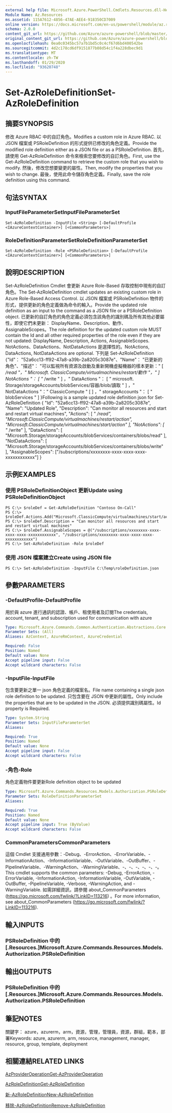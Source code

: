 ```yaml
---
external help file: Microsoft.Azure.PowerShell.Cmdlets.Resources.dll-Help.xml
Module Name: Az.Resources
ms.assetid: 115A7612-4856-47AE-AEE4-918350CD7009
online version: https://docs.microsoft.com/en-us/powershell/module/az.resources/set-azroledefinition
schema: 2.0.0
content_git_url: https://github.com/Azure/azure-powershell/blob/master/src/Resources/Resources/help/Set-AzRoleDefinition.md
original_content_git_url: https://github.com/Azure/azure-powershell/blob/master/src/Resources/Resources/help/Set-AzRoleDefinition.md
ms.openlocfilehash: 0ea0c0345bc57a7b1bd5c0c4cf67d6bd400542be
ms.sourcegitcommit: 4d2c178cd6df9151877b08d54c1f4a228dbec9d1
ms.translationtype: MT
ms.contentlocale: zh-TW
ms.lasthandoff: 01/29/2020
ms.locfileid: "93620748"
---
```

# <span data-ttu-id="28bd2-101">Set-AzRoleDefinition</span><span class="sxs-lookup"><span data-stu-id="28bd2-101">Set-AzRoleDefinition</span></span>

## <span data-ttu-id="28bd2-102">摘要</span><span class="sxs-lookup"><span data-stu-id="28bd2-102">SYNOPSIS</span></span>
<span data-ttu-id="28bd2-103">修改 Azure RBAC 中的自訂角色。</span><span class="sxs-lookup"><span data-stu-id="28bd2-103">Modifies a custom role in Azure RBAC.</span></span>
<span data-ttu-id="28bd2-104">以 JSON 檔案或 PSRoleDefinition 的形式提供已修改的角色定義。</span><span class="sxs-lookup"><span data-stu-id="28bd2-104">Provide the modified role definition either as a JSON file or as a PSRoleDefinition.</span></span>
<span data-ttu-id="28bd2-105">首先，請使用 Get-AzRoleDefinition 命令來檢索您要修改的自訂角色。</span><span class="sxs-lookup"><span data-stu-id="28bd2-105">First, use the Get-AzRoleDefinition command to retrieve the custom role that you wish to modify.</span></span>
<span data-ttu-id="28bd2-106">然後，修改您想要變更的屬性。</span><span class="sxs-lookup"><span data-stu-id="28bd2-106">Then, modify the properties that you wish to change.</span></span>
<span data-ttu-id="28bd2-107">最後，使用此命令儲存角色定義。</span><span class="sxs-lookup"><span data-stu-id="28bd2-107">Finally, save the role definition using this command.</span></span>

## <span data-ttu-id="28bd2-108">句法</span><span class="sxs-lookup"><span data-stu-id="28bd2-108">SYNTAX</span></span>

### <span data-ttu-id="28bd2-109">InputFileParameterSet</span><span class="sxs-lookup"><span data-stu-id="28bd2-109">InputFileParameterSet</span></span>
```
Set-AzRoleDefinition -InputFile <String> [-DefaultProfile <IAzureContextContainer>] [<CommonParameters>]
```

### <span data-ttu-id="28bd2-110">RoleDefinitionParameterSet</span><span class="sxs-lookup"><span data-stu-id="28bd2-110">RoleDefinitionParameterSet</span></span>
```
Set-AzRoleDefinition -Role <PSRoleDefinition> [-DefaultProfile <IAzureContextContainer>] [<CommonParameters>]
```

## <span data-ttu-id="28bd2-111">說明</span><span class="sxs-lookup"><span data-stu-id="28bd2-111">DESCRIPTION</span></span>
<span data-ttu-id="28bd2-112">Set-AzRoleDefinition Cmdlet 會更新 Azure Role-Based 存取控制中現有的自訂角色。</span><span class="sxs-lookup"><span data-stu-id="28bd2-112">The Set-AzRoleDefinition cmdlet updates an existing custom role in Azure Role-Based Access Control.</span></span>
<span data-ttu-id="28bd2-113">以 JSON 檔案或 PSRoleDefinition 物件的形式，提供更新的角色定義做為命令的輸入。</span><span class="sxs-lookup"><span data-stu-id="28bd2-113">Provide the updated role definition as an input to the command as a JSON file or a PSRoleDefinition object.</span></span>
<span data-ttu-id="28bd2-114">已更新的自訂角色的角色定義必須包含該角色的識別碼及所有其他必要屬性，即使它們未更新： DisplayName、Description、動作、AssignableScopes。</span><span class="sxs-lookup"><span data-stu-id="28bd2-114">The role definition for the updated custom role MUST contain the Id and all other required properties of the role even if they are not updated: DisplayName, Description, Actions, AssignableScopes.</span></span>
<span data-ttu-id="28bd2-115">NotActions、DataActions、NotDataActions 是選擇性的。</span><span class="sxs-lookup"><span data-stu-id="28bd2-115">NotActions, DataActions, NotDataActions are optional.</span></span>
<span data-ttu-id="28bd2-116">下列是 Set-AzRoleDefinition {"Id"： "52a6cc13-ff92-47a8-a39b-2a8205c3087e"、"Name"： "已更新的角色"、"描述"： "可以監視所有資源及啟動及重新開機虛擬機器的樣本更新：" \[ */read "，" Microsoft. ClassicCompute/virtualmachines/restart/動作 "，" \] NotActions "： \[ "* /write " \] ，" DataActions "： \[ " microsoft. Storage/storageAccounts/blobServices/容器/blob/讀取 " \] ，" NotDataActions "：" ClassicCompute " \[ \] ，" storageAccounts "： \[ " blobServices " \] }</span><span class="sxs-lookup"><span data-stu-id="28bd2-116">Following is a sample updated role definition json for Set-AzRoleDefinition { "Id": "52a6cc13-ff92-47a8-a39b-2a8205c3087e", "Name": "Updated Role", "Description": "Can monitor all resources and start and restart virtual machines", "Actions": \[ " */read", "Microsoft.ClassicCompute/virtualmachines/restart/action", "Microsoft.ClassicCompute/virtualmachines/start/action" \], "NotActions": \[ "* /write" \], "DataActions": \[ "Microsoft.Storage/storageAccounts/blobServices/containers/blobs/read" \], "NotDataActions": \[ "Microsoft.Storage/storageAccounts/blobServices/containers/blobs/write" \], "AssignableScopes": \["/subscriptions/xxxxxxxx-xxxx-xxxx-xxxx-xxxxxxxxxxxx"\] }</span></span>

## <span data-ttu-id="28bd2-117">示例</span><span class="sxs-lookup"><span data-stu-id="28bd2-117">EXAMPLES</span></span>

### <span data-ttu-id="28bd2-118">使用 PSRoleDefinitionObject 更新</span><span class="sxs-lookup"><span data-stu-id="28bd2-118">Update using PSRoleDefinitionObject</span></span>
```
PS C:\> $roleDef = Get-AzRoleDefinition "Contoso On-Call"
PS C:\> $roleDef.Actions.Add("Microsoft.ClassicCompute/virtualmachines/start/action")
PS C:\> $roleDef.Description = "Can monitor all resources and start and restart virtual machines"
PS C:\> $roleDef.AssignableScopes = @("/subscriptions/xxxxxxxx-xxxx-xxxx-xxxx-xxxxxxxxxxxx", "/subscriptions/xxxxxxxx-xxxx-xxxx-xxxx-xxxxxxxxxxxx")
PS C:\> Set-AzRoleDefinition -Role $roleDef
```

### <span data-ttu-id="28bd2-119">使用 JSON 檔案建立</span><span class="sxs-lookup"><span data-stu-id="28bd2-119">Create using JSON file</span></span>
```
PS C:\> Set-AzRoleDefinition -InputFile C:\Temp\roleDefinition.json
```

## <span data-ttu-id="28bd2-120">參數</span><span class="sxs-lookup"><span data-stu-id="28bd2-120">PARAMETERS</span></span>

### <span data-ttu-id="28bd2-121">-DefaultProfile</span><span class="sxs-lookup"><span data-stu-id="28bd2-121">-DefaultProfile</span></span>
<span data-ttu-id="28bd2-122">用於與 azure 進行通訊的認證、帳戶、租使用者及訂閱</span><span class="sxs-lookup"><span data-stu-id="28bd2-122">The credentials, account, tenant, and subscription used for communication with azure</span></span>

```yaml
Type: Microsoft.Azure.Commands.Common.Authentication.Abstractions.Core.IAzureContextContainer
Parameter Sets: (All)
Aliases: AzContext, AzureRmContext, AzureCredential

Required: False
Position: Named
Default value: None
Accept pipeline input: False
Accept wildcard characters: False
```

### <span data-ttu-id="28bd2-123">-InputFile</span><span class="sxs-lookup"><span data-stu-id="28bd2-123">-InputFile</span></span>
<span data-ttu-id="28bd2-124">包含要更新之單一 json 角色定義的檔案名。</span><span class="sxs-lookup"><span data-stu-id="28bd2-124">File name containing a single json role definition to be updated.</span></span>
<span data-ttu-id="28bd2-125">只包含要在 JSON 中更新的屬性。</span><span class="sxs-lookup"><span data-stu-id="28bd2-125">Only include the properties that are to be updated in the JSON.</span></span>
<span data-ttu-id="28bd2-126">必須提供識別碼屬性。</span><span class="sxs-lookup"><span data-stu-id="28bd2-126">Id property is Required.</span></span>

```yaml
Type: System.String
Parameter Sets: InputFileParameterSet
Aliases:

Required: True
Position: Named
Default value: None
Accept pipeline input: False
Accept wildcard characters: False
```

### <span data-ttu-id="28bd2-127">-角色</span><span class="sxs-lookup"><span data-stu-id="28bd2-127">-Role</span></span>
<span data-ttu-id="28bd2-128">角色定義物件要更新</span><span class="sxs-lookup"><span data-stu-id="28bd2-128">Role definition object to be updated</span></span>

```yaml
Type: Microsoft.Azure.Commands.Resources.Models.Authorization.PSRoleDefinition
Parameter Sets: RoleDefinitionParameterSet
Aliases:

Required: True
Position: Named
Default value: None
Accept pipeline input: True (ByValue)
Accept wildcard characters: False
```

### <span data-ttu-id="28bd2-129">CommonParameters</span><span class="sxs-lookup"><span data-stu-id="28bd2-129">CommonParameters</span></span>
<span data-ttu-id="28bd2-130">這個 Cmdlet 支援通用參數：-Debug、-ErrorAction、-ErrorVariable、-InformationAction、-InformationVariable、-OutVariable、-OutBuffer、-PipelineVariable、-WarningAction、-WarningVariable、-、-、-、-、-、-。</span><span class="sxs-lookup"><span data-stu-id="28bd2-130">This cmdlet supports the common parameters: -Debug, -ErrorAction, -ErrorVariable, -InformationAction, -InformationVariable, -OutVariable, -OutBuffer, -PipelineVariable, -Verbose, -WarningAction, and -WarningVariable.</span></span> <span data-ttu-id="28bd2-131">如需詳細資訊，請參閱 about_CommonParameters (https://go.microsoft.com/fwlink/?LinkID=113216) 。</span><span class="sxs-lookup"><span data-stu-id="28bd2-131">For more information, see about_CommonParameters (https://go.microsoft.com/fwlink/?LinkID=113216).</span></span>

## <span data-ttu-id="28bd2-132">輸入</span><span class="sxs-lookup"><span data-stu-id="28bd2-132">INPUTS</span></span>

### <span data-ttu-id="28bd2-133">PSRoleDefinition 中的 [.Resources.]</span><span class="sxs-lookup"><span data-stu-id="28bd2-133">Microsoft.Azure.Commands.Resources.Models.Authorization.PSRoleDefinition</span></span>

## <span data-ttu-id="28bd2-134">輸出</span><span class="sxs-lookup"><span data-stu-id="28bd2-134">OUTPUTS</span></span>

### <span data-ttu-id="28bd2-135">PSRoleDefinition 中的 [.Resources.]</span><span class="sxs-lookup"><span data-stu-id="28bd2-135">Microsoft.Azure.Commands.Resources.Models.Authorization.PSRoleDefinition</span></span>

## <span data-ttu-id="28bd2-136">筆記</span><span class="sxs-lookup"><span data-stu-id="28bd2-136">NOTES</span></span>
<span data-ttu-id="28bd2-137">關鍵字： azure，azurerm，arm，資源，管理，管理員，資源，群組，範本，部署</span><span class="sxs-lookup"><span data-stu-id="28bd2-137">Keywords: azure, azurerm, arm, resource, management, manager, resource, group, template, deployment</span></span>

## <span data-ttu-id="28bd2-138">相關連結</span><span class="sxs-lookup"><span data-stu-id="28bd2-138">RELATED LINKS</span></span>

[<span data-ttu-id="28bd2-139">AzProviderOperation</span><span class="sxs-lookup"><span data-stu-id="28bd2-139">Get-AzProviderOperation</span></span>](./Get-AzProviderOperation.md)

[<span data-ttu-id="28bd2-140">AzRoleDefinition</span><span class="sxs-lookup"><span data-stu-id="28bd2-140">Get-AzRoleDefinition</span></span>](./Get-AzRoleDefinition.md)

[<span data-ttu-id="28bd2-141">新-AzRoleDefinition</span><span class="sxs-lookup"><span data-stu-id="28bd2-141">New-AzRoleDefinition</span></span>](./New-AzRoleDefinition.md)

[<span data-ttu-id="28bd2-142">移除-AzRoleDefinition</span><span class="sxs-lookup"><span data-stu-id="28bd2-142">Remove-AzRoleDefinition</span></span>](./Remove-AzRoleDefinition.md)

